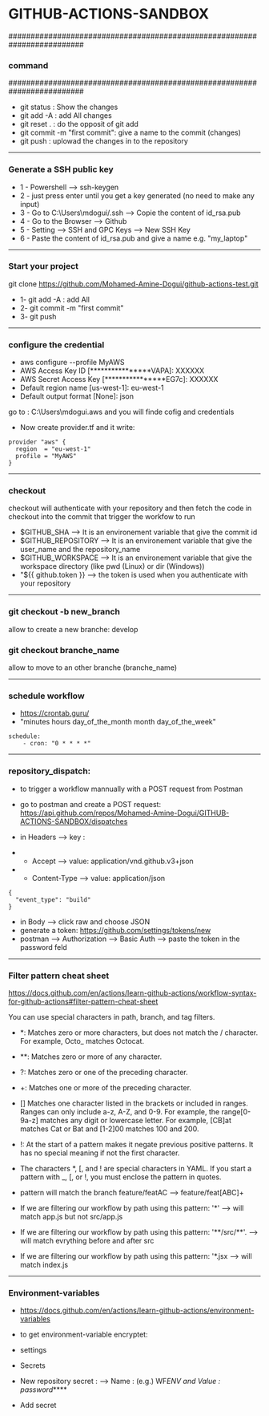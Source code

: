 # GITHUB-ACTIONS-SANDBOX

#########################################################################

### command

#########################################################################

- git status : Show the changes
- git add -A : add All changes
- git reset . : do the opposit of git add
- git commit -m "first commit": give a name to the commit (changes)
- git push : uplowad the changes in to the repository

---

### Generate a SSH public key

- 1 - Powershell --> ssh-keygen
- 2 - just press enter until you get a key generated (no need to make any input)
- 3 - Go to C:\Users\mdogui/.ssh --> Copie the content of id_rsa.pub
- 4 - Go to the Browser --> Github
- 5 - Setting --> SSH and GPC Keys --> New SSH Key
- 6 - Paste the content of id_rsa.pub and give a name e.g. "my_laptop"

---

### Start your project

git clone https://github.com/Mohamed-Amine-Dogui/github-actions-test.git

- 1- git add -A : add All
- 2- git commit -m "first commit"
- 3- git push

---

### configure the credential

- aws configure --profile MyAWS
- AWS Access Key ID [****************VAPA]: XXXXXX
- AWS Secret Access Key [****************EG7c]: XXXXXX
- Default region name [us-west-1]: eu-west-1
- Default output format [None]: json

go to : C:\Users\mdogui\.aws and you will finde cofig and credentials

- Now create provider.tf and it write:

```
provider "aws" {
  region  = "eu-west-1"
  profile = "MyAWS"
}
```

---

### checkout

checkout will authenticate with your repository and then fetch the code in checkout into the commit that trigger the workfow to run

- $GITHUB_SHA --> It is an environement variable that give the commit id
- $GITHUB_REPOSITORY --> It is an environement variable that give the user_name and the repository_name
- $GITHUB_WORKSPACE --> It is an environement variable that give the workspace directory (like pwd (Linux) or dir (Windows))
- "${{ github.token }} --> the token is used when you authenticate with your repository

---

### git checkout -b new_branch

allow to create a new branche: develop

### git checkout branche_name

allow to move to an other branche (branche_name)

---

### schedule workflow

- https://crontab.guru/
- "minutes hours day_of_the_month month day_of_the_week"

```
schedule:
    - cron: "0 * * * *"

```

---

### repository_dispatch:

- to trigger a workflow mannually with a POST request from Postman

- go to postman and create a POST request: https://api.github.com/repos/Mohamed-Amine-Dogui/GITHUB-ACTIONS-SANDBOX/dispatches
- in Headers --> key :
- - Accept --> value: application/vnd.github.v3+json
- - Content-Type --> value: application/json

```
{
  "event_type": "build"
}
```

- in Body --> click raw and choose JSON
- generate a token: https://github.com/settings/tokens/new
- postman --> Authorization --> Basic Auth --> paste the token in the password feld

---

### Filter pattern cheat sheet

https://docs.github.com/en/actions/learn-github-actions/workflow-syntax-for-github-actions#filter-pattern-cheat-sheet

You can use special characters in path, branch, and tag filters.

- \*: Matches zero or more characters, but does not match the / character. For example, Octo\_ matches Octocat.
- \*\*: Matches zero or more of any character.
- ?: Matches zero or one of the preceding character.
- +: Matches one or more of the preceding character.
- [] Matches one character listed in the brackets or included in ranges. Ranges can only include a-z, A-Z, and 0-9. For example, the range[0-9a-z] matches any digit or lowercase letter. For example, [CB]at matches Cat or Bat and [1-2]00 matches 100 and 200.
- !: At the start of a pattern makes it negate previous positive patterns. It has no special meaning if not the first character.

- The characters \*, [, and ! are special characters in YAML. If you start a pattern with \_, [, or !, you must enclose the pattern in quotes.

- pattern will match the branch feature/featAC --> feature/feat[ABC]+
- If we are filtering our workflow by path using this pattern: '\*' --> will match app.js but not src/app.js
- If we are filtering our workflow by path using this pattern: '\*\*/src/\*\*'. --> will match evrything before and after src
- If we are filtering our workflow by path using this pattern: '\*.jsx --> will match index.js

---

### Environment-variables

- https://docs.github.com/en/actions/learn-github-actions/environment-variables

- to get environment-variable encryptet:
- settings
- Secrets
- New repository secret : --> Name : (e.g.) WF*ENV and Value : password*\*\*\*\*
- Add secret
